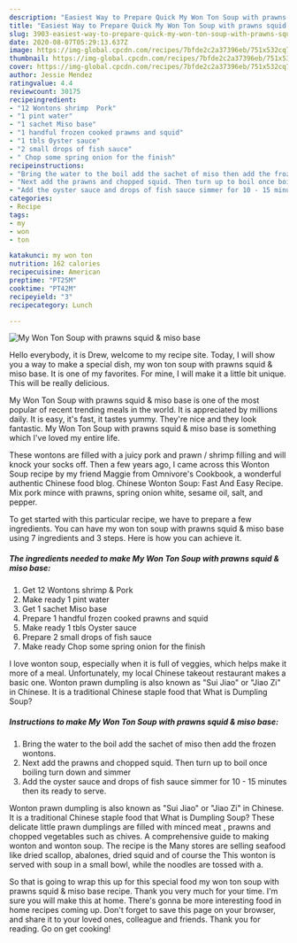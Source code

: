 ```yaml
---
description: "Easiest Way to Prepare Quick My Won Ton Soup with prawns squid &amp;amp; miso base"
title: "Easiest Way to Prepare Quick My Won Ton Soup with prawns squid &amp;amp; miso base"
slug: 3903-easiest-way-to-prepare-quick-my-won-ton-soup-with-prawns-squid-and-amp-miso-base
date: 2020-08-07T05:29:13.637Z
image: https://img-global.cpcdn.com/recipes/7bfde2c2a37396eb/751x532cq70/my-won-ton-soup-with-prawns-squid-miso-base-recipe-main-photo.jpg
thumbnail: https://img-global.cpcdn.com/recipes/7bfde2c2a37396eb/751x532cq70/my-won-ton-soup-with-prawns-squid-miso-base-recipe-main-photo.jpg
cover: https://img-global.cpcdn.com/recipes/7bfde2c2a37396eb/751x532cq70/my-won-ton-soup-with-prawns-squid-miso-base-recipe-main-photo.jpg
author: Jessie Mendez
ratingvalue: 4.4
reviewcount: 30175
recipeingredient:
- "12 Wontons shrimp  Pork"
- "1 pint water"
- "1 sachet Miso base"
- "1 handful frozen cooked prawns and squid"
- "1 tbls Oyster sauce"
- "2 small drops of fish sauce"
- " Chop some spring onion for the finish"
recipeinstructions:
- "Bring the water to the boil add the sachet of miso then add the frozen wontons."
- "Next add the prawns and chopped squid. Then turn up to boil once boiling turn down and simmer"
- "Add the oyster sauce and drops of fish sauce simmer for 10 - 15 minutes then its ready to serve."
categories:
- Recipe
tags:
- my
- won
- ton

katakunci: my won ton 
nutrition: 162 calories
recipecuisine: American
preptime: "PT25M"
cooktime: "PT42M"
recipeyield: "3"
recipecategory: Lunch

---
```



![My Won Ton Soup with prawns squid &amp; miso base](https://img-global.cpcdn.com/recipes/7bfde2c2a37396eb/751x532cq70/my-won-ton-soup-with-prawns-squid-miso-base-recipe-main-photo.jpg)

Hello everybody, it is Drew, welcome to my recipe site. Today, I will show you a way to make a special dish, my won ton soup with prawns squid &amp; miso base. It is one of my favorites. For mine, I will make it a little bit unique. This will be really delicious.

My Won Ton Soup with prawns squid &amp; miso base is one of the most popular of recent trending meals in the world. It is appreciated by millions daily. It is easy, it's fast, it tastes yummy. They're nice and they look fantastic. My Won Ton Soup with prawns squid &amp; miso base is something which I've loved my entire life.

These wontons are filled with a juicy pork and prawn / shrimp filling and will knock your socks off. Then a few years ago, I came across this Wonton Soup recipe by my friend Maggie from Omnivore&#39;s Cookbook, a wonderful authentic Chinese food blog. Chinese Wonton Soup: Fast And Easy Recipe. Mix pork mince with prawns, spring onion white, sesame oil, salt, and pepper.


To get started with this particular recipe, we have to prepare a few ingredients. You can have my won ton soup with prawns squid &amp; miso base using 7 ingredients and 3 steps. Here is how you can achieve it.

<!--inarticleads1-->

##### The ingredients needed to make My Won Ton Soup with prawns squid &amp; miso base:

1. Get 12 Wontons shrimp &amp; Pork
1. Make ready 1 pint water
1. Get 1 sachet Miso base
1. Prepare 1 handful frozen cooked prawns and squid
1. Make ready 1 tbls Oyster sauce
1. Prepare 2 small drops of fish sauce
1. Make ready  Chop some spring onion for the finish


I love wonton soup, especially when it is full of veggies, which helps make it more of a meal. Unfortunately, my local Chinese takeout restaurant makes a basic one. Wonton prawn dumpling is also known as &#34;Sui Jiao&#34; or &#34;Jiao Zi&#34; in Chinese. It is a traditional Chinese staple food that What is Dumpling Soup? 

<!--inarticleads2-->

##### Instructions to make My Won Ton Soup with prawns squid &amp; miso base:

1. Bring the water to the boil add the sachet of miso then add the frozen wontons.
1. Next add the prawns and chopped squid. Then turn up to boil once boiling turn down and simmer
1. Add the oyster sauce and drops of fish sauce simmer for 10 - 15 minutes then its ready to serve.


Wonton prawn dumpling is also known as &#34;Sui Jiao&#34; or &#34;Jiao Zi&#34; in Chinese. It is a traditional Chinese staple food that What is Dumpling Soup? These delicate little prawn dumplings are filled with minced meat , prawns and chopped vegetables such as chives. A comprehensive guide to making wonton and wonton soup. The recipe is the Many stores are selling seafood like dried scallop, abalones, dried squid and of course the This wonton is served with soup in a small bowl, while the noodles are tossed with a. 

So that is going to wrap this up for this special food my won ton soup with prawns squid &amp; miso base recipe. Thank you very much for your time. I'm sure you will make this at home. There's gonna be more interesting food in home recipes coming up. Don't forget to save this page on your browser, and share it to your loved ones, colleague and friends. Thank you for reading. Go on get cooking!
